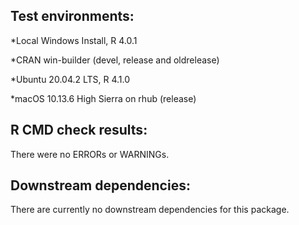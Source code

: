 ## Test environments:

*Local Windows Install, R 4.0.1

*CRAN win-builder (devel, release and oldrelease)

*Ubuntu 20.04.2 LTS, R 4.1.0

*macOS 10.13.6 High Sierra on rhub (release)

## R CMD check results: 

There were no ERRORs or WARNINGs.

## Downstream dependencies:

There are currently no downstream dependencies for this package.
